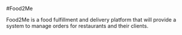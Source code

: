 #Food2Me

Food2Me is a food fulfillment and delivery platform that will provide a system to manage orders for restaurants and their clients.

